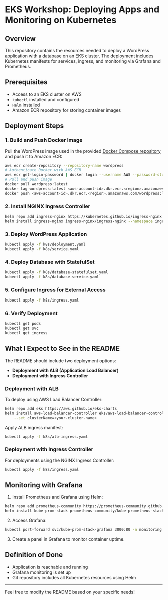 # EKS Workshop: Deploying Apps and Monitoring on Kubernetes

## Overview

This repository contains the resources needed to deploy a WordPress application with a database on an EKS cluster. The deployment includes Kubernetes manifests for services, ingress, and monitoring via Grafana and Prometheus.

## Prerequisites
- Access to an EKS cluster on AWS
- `kubectl` installed and configured
- `Helm` installed
- Amazon ECR repository for storing container images

## Deployment Steps

### 1. Build and Push Docker Image
Pull the WordPress image used in the provided [Docker Compose repository](https://github.com/docker/awesome-compose/blob/master/official-documentation-samples/wordpress/README.md) and push it to Amazon ECR:
```sh
aws ecr create-repository --repository-name wordpress
# Authenticate Docker with AWS ECR
aws ecr get-login-password | docker login --username AWS --password-stdin <aws-account-id>.dkr.ecr.<region>.amazonaws.com
# Pull and push image
docker pull wordpress:latest
docker tag wordpress:latest <aws-account-id>.dkr.ecr.<region>.amazonaws.com/wordpress:latest
docker push <aws-account-id>.dkr.ecr.<region>.amazonaws.com/wordpress:latest
```

### 2. Install NGINX Ingress Controller
```sh
helm repo add ingress-nginx https://kubernetes.github.io/ingress-nginx
helm install ingress-nginx ingress-nginx/ingress-nginx --namespace ingress-nginx --create-namespace
```

### 3. Deploy WordPress Application
```sh
kubectl apply -f k8s/deployment.yaml
kubectl apply -f k8s/service.yaml
```

### 4. Deploy Database with StatefulSet
```sh
kubectl apply -f k8s/database-statefulset.yaml
kubectl apply -f k8s/database-service.yaml
```

### 5. Configure Ingress for External Access
```sh
kubectl apply -f k8s/ingress.yaml
```

### 6. Verify Deployment
```sh
kubectl get pods
kubectl get svc
kubectl get ingress
```

## What I Expect to See in the README
The README should include two deployment options:
- **Deployment with ALB (Application Load Balancer)**
- **Deployment with Ingress Controller**

### Deployment with ALB
To deploy using AWS Load Balancer Controller:
```sh
helm repo add eks https://aws.github.io/eks-charts
helm install aws-load-balancer-controller eks/aws-load-balancer-controller \
    --set clusterName=<your-cluster-name>
```
Apply ALB ingress manifest:
```sh
kubectl apply -f k8s/alb-ingress.yaml
```

### Deployment with Ingress Controller
For deployments using the NGINX Ingress Controller:
```sh
kubectl apply -f k8s/ingress.yaml
```

## Monitoring with Grafana
1. Install Prometheus and Grafana using Helm:
```sh
helm repo add prometheus-community https://prometheus-community.github.io/helm-charts
helm install kube-prom-stack prometheus-community/kube-prometheus-stack --namespace monitoring --create-namespace
```
2. Access Grafana:
```sh
kubectl port-forward svc/kube-prom-stack-grafana 3000:80 -n monitoring
```
3. Create a panel in Grafana to monitor container uptime.

## Definition of Done
- Application is reachable and running
- Grafana monitoring is set up
- Git repository includes all Kubernetes resources using Helm

---
Feel free to modify the README based on your specific needs!
